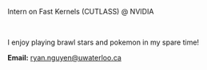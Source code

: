 Intern on Fast Kernels (CUTLASS) @ NVIDIA

<br>

I enjoy playing brawl stars and pokemon in my spare time!



**Email:** [ryan.nguyen@uwaterloo.ca](mailto:ryan.nguyen@uwaterloo.ca)
